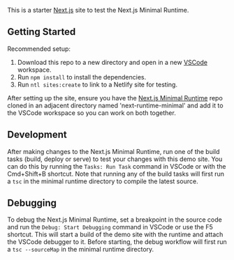 This is a starter [Next.js](https://nextjs.org/) site to test the Next.js Minimal Runtime.

## Getting Started 

Recommended setup:

1. Download this repo to a new directory and open in a new [VSCode](https://code.visualstudio.com/) workspace.
2. Run `npm install` to install the dependencies.
3. Run `ntl sites:create` to link to a Netlify site for testing.

After setting up the site, ensure you have the [Next.js Minimal Runtime](https://github.com/netlify/next-minimal-runtime) repo cloned in an adjacent directory named 'next-runtime-minimal' and add it to the VSCode workspace so you can work on both together.

## Development

After making changes to the Next.js Minimal Runtime, run one of the build tasks (build, deploy or serve) to test your changes with this demo site. You can do this by running the `Tasks: Run Task` command in VSCode or with the Cmd+Shift+B shortcut. Note that running any of the build tasks will first run a `tsc` in the minimal runtime directory to compile the latest source.

## Debugging

To debug the Next.js Minimal Runtime, set a breakpoint in the source code and run the `Debug: Start Debugging` command in VSCode or use the F5 shortcut. This will start a build of the demo site with the runtime and attach the VSCode debugger to it. Before starting, the debug workflow will first run a `tsc --sourceMap` in the minimal runtime directory.

